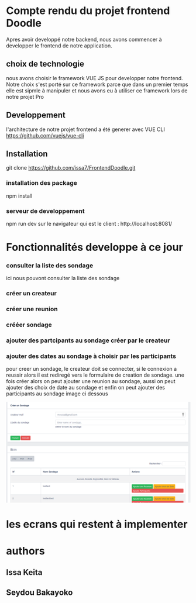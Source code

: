 # Compte rendu du projet frontend Doodle

Apres avoir developpé notre backend, nous avons commencer à developper le frontend de notre application.

## choix de technologie
nous avons choisir le framework VUE JS pour developper notre frontend. Notre choix s'est porté sur ce framework parce que dans un premier temps elle est sipmle à manipuler et nous avons eu à utiliser ce framework lors de notre projet Pro
## Developpement
l'architecture de notre projet frontend a été generer avec VUE CLI https://github.com/vuejs/vue-cli
## Installation
git clone https://github.com/issa7/FrontendDoodle.git
### installation des package 
npm install

### serveur de developpement
npm run dev 
sur le navigateur qui est le client : http://localhost:8081/

# Fonctionnalités developpe à ce jour 
### consulter la liste des sondage 
ici nous pouvont consulter la liste des sondage
### créer un createur
### créer une reunion 
### crééer sondage
### ajouter des partcipants au sondage créer par le createur
### ajouter des dates au sondage à choisir par les participants
pour creer un sondage, le createur doit se connecter, si le connexion a reussir alors il est rediregé vers le formulaire de creation de sondage. une fois créer alors on peut ajouter une reunion au sondage, aussi on peut ajouter des choix de date au sondage et enfin on peut ajouter des participants au sondage image ci dessous

![image](image1.png)

# les ecrans qui restent à implementer 

# authors
## Issa Keita
## Seydou Bakayoko
